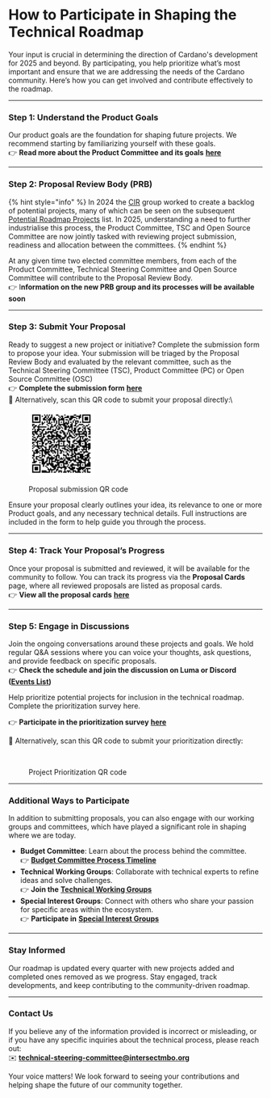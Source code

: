 # How to Participate in Shaping the Technical Roadmap

Your input is crucial in determining the direction of Cardano's development for 2025 and beyond. By participating, you help prioritize what’s most important and ensure that we are addressing the needs of the Cardano community. Here’s how you can get involved and contribute effectively to the roadmap.

***

### **Step 1: Understand the Product Goals**

Our product goals are the foundation for shaping future projects. We recommend starting by familiarizing yourself with these goals.\
👉 **Read more about the Product Committee and its goals** [**here**](https://committees.docs.intersectmbo.org/intersect-product-committee/committee-outcomes/2025-cardanos-roadmap)

***

### **Step 2: Proposal Review Body (PRB)**

{% hint style="info" %}
In 2024 the [CIR](https://committees.docs.intersectmbo.org/intersect-product-committee/working-group/core-infrastructure-roadmap-working-group) group worked to create a backlog of potential projects, many of which can be seen on the subsequent [Potential Roadmap Projects](https://committees.docs.intersectmbo.org/intersect-technical-steering-committee/technical-roadmap/potential-roadmap-projects) list. In 2025, understanding a need to further industrialise this process, the Product Committee, TSC and Open Source Committee are now jointly tasked with reviewing project submission, readiness and allocation between the committees.&#x20;
{% endhint %}

At any given time two elected committee members, from each of the Product Committee, Technical Steering Committee and Open Source Committee will contribute to the Proposal Review Body.\
👉 I**nformation on the new PRB group and its processes will be available soon**

***

### **Step 3: Submit Your Proposal**

Ready to suggest a new project or initiative? Complete the submission form to propose your idea. Your submission will be triaged by the Proposal Review Body and evaluated by the relevant committee, such as the Technical Steering Committee (TSC), Product Committee (PC) or Open Source Committee (OSC)\
👉 **Complete the submission form** [**here**](https://docs.google.com/forms/d/e/1FAIpQLSdD6vCGq1oQ3eSa3tOKN1DB3MJaMxs96zXqKp8v1ghHw6tceQ/viewform?vc=0\&c=0\&w=1\&flr=0)\
📲 Alternatively, scan this QR code to submit your proposal directly:\


<figure><img src="../.gitbook/assets/image.png" alt="" width="130"><figcaption><p>Proposal submission QR code</p></figcaption></figure>

Ensure your proposal clearly outlines your idea, its relevance to one or more Product goals, and any necessary technical details. Full instructions are included in the form to help guide you through the process.

***

### **Step 4: Track Your Proposal’s Progress**

Once your proposal is submitted and reviewed, it will be available for the community to follow. You can track its progress via the **Proposal Cards** page, where all reviewed proposals are listed as proposal cards.\
👉 **View all the proposal cards** [**here**](potential-roadmap-projects.md)

***

### **Step 5: Engage in Discussions**

Join the ongoing conversations around these projects and goals. We hold regular Q\&A sessions where you can voice your thoughts, ask questions, and provide feedback on specific proposals.\
👉 **Check the schedule and join the discussion on Luma or Discord (**[**Events List**](https://discord.com/channels/1136727663583698984/1243498043676819498)**)**

Help prioritize potential projects for inclusion in the technical roadmap. Complete the prioritization survey here.

👉 **Participate in the prioritization survey** [**here**](https://docs.google.com/forms/d/1aGwaVxHyI3vMX3UxQ2PKLxr1rVbprZ1K2735YcIAjH4)

📲 Alternatively, scan this QR code to submit your prioritization directly:

<figure><img src="https://lh7-rt.googleusercontent.com/slidesz/AGV_vUeit3f9jwV9P63-WxLnX7etHtRzng3-jhcbKiWspRE9qYpNyyg9egE2f8AZH3MSHJIG8ym5YqCzkHsoRM3ai_-53G5a2-cpgOuS7y6GBAAHBC7Bo5lHV2Uwc4Bn2zc98JTRNTJJsw=nw?key=cWzy7s7AlTpcO-cqVyV6uYk2" alt="" width="188"><figcaption><p>Project Prioritization QR code</p></figcaption></figure>

***

### **Additional Ways to Participate**

In addition to submitting proposals, you can also engage with our working groups and committees, which have played a significant role in shaping where we are today.

* **Budget Committee**: Learn about the process behind the committee.\
  👉 [**Budget Committee Process Timeline**](https://committees.docs.intersectmbo.org/intersect-budget-committee/about/2025-budget-process-timeline)
* **Technical Working Groups**: Collaborate with technical experts to refine ideas and solve challenges.\
  👉 **Join the** [**Technical Working Groups**](https://committees.docs.intersectmbo.org/groups-overview/technical-working-groups)
* **Special Interest Groups**: Connect with others who share your passion for specific areas within the ecosystem.\
  👉 **Participate in** [**Special Interest Groups**](https://committees.docs.intersectmbo.org/groups-overview/special-interest-groups)

***

### **Stay Informed**

Our roadmap is updated every quarter with new projects added and completed ones removed as we progress. Stay engaged, track developments, and keep contributing to the community-driven roadmap.

***

### Contact Us

If you believe any of the information provided is incorrect or misleading, or if you have any specific inquiries about the technical process, please reach out:\
✉️ **technical-steering-committee@intersectmbo.org**

Your voice matters! We look forward to seeing your contributions and helping shape the future of our community together.

